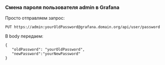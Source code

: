 ### Смена пароля пользователя admin в Grafana

Просто отправляем запрос:
```
PUT https://admin:yourOldPassword@grafana.domain.org/api/user/password
```
В body передаем:
```
{
   "oldPassword": "yourOldPassword",
   "newPassword":"yourNewPassword"
}
```